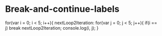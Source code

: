 # Break-and-continue-labels
 
for(var i = 0; i < 5; i++){
 nextLoop2Iteration:
 for(var j = 0; j < 5; j++){
 if(i == j) break nextLoop2Iteration;
 console.log(i, j);
 }
